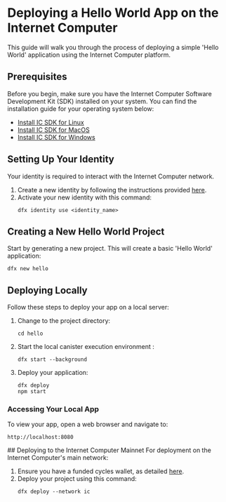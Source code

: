 # Deploying a Hello World App on the Internet Computer

This guide will walk you through the process of deploying a simple 'Hello World' application using the Internet Computer platform.

## Prerequisites
Before you begin, make sure you have the Internet Computer Software Development Kit (SDK) installed on your system. You can find the installation guide for your operating system below:
- [Install IC SDK for Linux](IC_SDK_Linux.md)
- [Install IC SDK for MacOS](IC_SDK_MacOS.md)
- [Install IC SDK for Windows](IC_SDK_Windows.md)

## Setting Up Your Identity
Your identity is required to interact with the Internet Computer network.
1. Create a new identity by following the instructions provided [here](DFX_Wallet.md).
2. Activate your new identity with this command:
   ```shell
   dfx identity use <identity_name>
   ```

## Creating a New Hello World Project
Start by generating a new project. This will create a basic 'Hello World' application:
```shell
dfx new hello
```

## Deploying Locally
Follow these steps to deploy your app on a local server:
1. Change to the project directory:
   ```shell
   cd hello
   ```
2. Start the local canister execution environment :
   ```shell
   dfx start --background
   ```
3. Deploy your application:
   ```shell
   dfx deploy
   npm start
   ```

### Accessing Your Local App
To view your app, open a web browser and navigate to:
```
http://localhost:8080
```

\## Deploying to the Internet Computer Mainnet
For deployment on the Internet Computer's main network:
1. Ensure you have a funded cycles wallet, as detailed [here](DFX_Wallet.md).
2. Deploy your project using this command:
   ```shell
   dfx deploy --network ic
   ```
